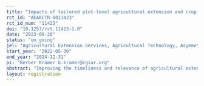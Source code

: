 ```yaml
---
title: "Impacts of tailored plot-level agricultural extension and crop insurance services based on pictures"
rct_id: "AEARCTR-0011423"
rct_id_num: "11423"
doi: "10.1257/rct.11423-1.0"
date: "2023-06-20"
status: "on_going"
jel: "Agricultural Extension Services, Agricultural Technology, Asymmetric and Private Information"
start_year: "2022-05-30"
end_year: "2024-12-31"
pi: "Berber Kramer b.kramer@cgiar.org"
abstract: "Improving the timeliness and relevance of agricultural extension through the use of mobile phones and localized weather information has improved agricultural practices among smallholders in many parts of the world. The proliferation of smartphones in developing countries provides an opportunity to further tailor advisories by utilizing sophisticated media and allowing for better engagement between farmers and extension providers. We test the impacts of picture-based advisories, low-cost, plot-level, interactive advisory service based on ground images sent by farmers of individual fields. We conduct a cluster randomized trial in India and Kenya to evaluate impacts of these image-based remote advisories on knowledge, technology adoption, and farming outcomes, while assessing heterogeneity in returns and underlying behavioural mechanisms. In addition to advisories, we provide access to plot-level picture-based insurance (PBI), to further enhance agricultural risk management and adoption of recommended practices, and test whether the tailored advisories contribute to reducing information asymmetry problems in PBI. "
layout: registration
---
```


